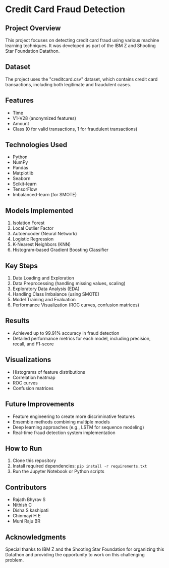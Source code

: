 # Credit Card Fraud Detection

## Project Overview
This project focuses on detecting credit card fraud using various machine learning techniques. It was developed as part of the IBM Z and Shooting Star Foundation Datathon.

## Dataset
The project uses the "creditcard.csv" dataset, which contains credit card transactions, including both legitimate and fraudulent cases.

## Features
- Time
- V1-V28 (anonymized features)
- Amount
- Class (0 for valid transactions, 1 for fraudulent transactions)

## Technologies Used
- Python
- NumPy
- Pandas
- Matplotlib
- Seaborn
- Scikit-learn
- TensorFlow
- Imbalanced-learn (for SMOTE)

## Models Implemented
1. Isolation Forest
2. Local Outlier Factor
3. Autoencoder (Neural Network)
4. Logistic Regression
5. K-Nearest Neighbors (KNN)
6. Histogram-based Gradient Boosting Classifier

## Key Steps
1. Data Loading and Exploration
2. Data Preprocessing (handling missing values, scaling)
3. Exploratory Data Analysis (EDA)
4. Handling Class Imbalance (using SMOTE)
5. Model Training and Evaluation
6. Performance Visualization (ROC curves, confusion matrices)

## Results
- Achieved up to 99.91% accuracy in fraud detection
- Detailed performance metrics for each model, including precision, recall, and F1-score

## Visualizations
- Histograms of feature distributions
- Correlation heatmap
- ROC curves
- Confusion matrices

## Future Improvements
- Feature engineering to create more discriminative features
- Ensemble methods combining multiple models
- Deep learning approaches (e.g., LSTM for sequence modeling)
- Real-time fraud detection system implementation

## How to Run
1. Clone this repository
2. Install required dependencies: `pip install -r requirements.txt`
3. Run the Jupyter Notebook or Python scripts

## Contributors
- Rajath Bhyrav S
- Nithish C
- Disha  S kashipati
- Chinmayi H E
- Muni Raju BR

## Acknowledgments
Special thanks to IBM Z and the Shooting Star Foundation for organizing this Datathon and providing the opportunity to work on this challenging problem.
